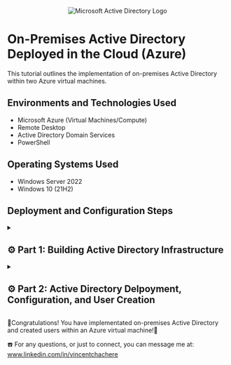 <p align="center">
<img src="https://i.imgur.com/pU5A58S.png" alt="Microsoft Active Directory Logo"/>
</p>

# On-Premises Active Directory Deployed in the Cloud (Azure)
This tutorial outlines the implementation of on-premises Active Directory within two Azure virtual machines.<br/>


## Environments and Technologies Used

- Microsoft Azure (Virtual Machines/Compute)
- Remote Desktop
- Active Directory Domain Services
- PowerShell

## Operating Systems Used

- Windows Server 2022
- Windows 10 (21H2)

## Deployment and Configuration Steps

<details>

<summary>

## ⚙️ Part 1: Building Active Directory Infrastructure

</summary>

### 1. ) Create Domain Controller (DC-1)

First, create a resource group to host the virtual machines: DC-1 (Domain Controller) and Client-1.

<ins>Here are the following configurations</ins>:

  - Resource Group: `Active-Directory-Lab`

  - Virtual Machine Name: `DC-1`

  - Region: `East US`

  - Image: `Windows Server 2022 Datacenter: Azure Edition - x64 Gen2` (*Make sure to choose the correct VM image, or setting up the Domain Controller may fail.*)
   
  - Size: `Standard_D2s_v3 - 2 vcpus, 8 GiB memory ($137.24/month)`

  - Username: `labuser` (*Whatever you want - Just remember it*)

  - Password: `Whatever you want - Just remember it`

  - Check: `The Two Licensing Boxes` at the bottom

  - Go To: `Networking` Tab to create your Virtual Network and Subnet

<img width="800" alt="isolated" src="https://github.com/user-attachments/assets/f4af6123-245c-4ec0-809f-cd0b0109e4cf">

<br>
<br>
<br>

<ins>Within your Network tab</ins>:

  - Virtual Network: `Active-Directory-Vnet`

  - *The Subnet will create itself*

  - Click: `Review + Create`

    Then..

  - Click:  `Create`

<img width="800" alt="isolated" src="https://github.com/user-attachments/assets/0eccc2b2-0b13-4351-8315-b84b42e26d1a">

<br>
<br>
<br>

### 2. ) Set Domain Controller's (DC-1) NIC Private IP Address to be Static

 - Resource Group: `Active-Directory-Lab` > VM: `DC-1` > `Network Settings` > Network Interface: `dc-1335_z1` > `ipconfig1`
	   
<img width="800" alt="isolated" src="https://github.com/user-attachments/assets/fd418504-f33c-4938-b41d-52e5326486b7">

<br>
<br>
<br>

<ins>Setting DC-1’s Private IP address to be static</ins>:

- Resource Group: `Active-Directory-Lab` > VM: `DC-1` > `Network Settings` > Network Interface: `dc-1335_z1` > `ipconfig1`

  - Select: `Static`

  - Click: `Save`

<img width="800" alt="isolated" src="https://github.com/user-attachments/assets/c017c1de-e443-4abe-963b-ede58dceb837">

<br>
<br>
<br>

### 3. ) Create Client-1 VM

*You may need to wait a bit for the VNET (Active-Directory-Vnet) to be created.*

<ins>Similar to creating your domain controller, here are the Client-1 Configurations</ins>:

- Resource Group: `Active-Directory-Lab` (Same as your Domain Controller: DC-1)

- Virtual Machine Name: `Client-1`

- Region: `East US` (Same as your Domain Controller: DC-1)

- Image: `Windows 10 Pro, version 22H2 - x64 Gen2`

- Size: `Standard_D2s_v3 - 2 vcpus, 8 GiB memory ($70.08/month)` (Same as your Domain Controller: DC-1)

- Username: `Use the same one you used for you Domain Controller` for simplicity sake

- Password: `Use the same one you used for you Domain Controller` for simplicity sake

- Check: `The Licensing Boxe` at the bottom

- Go To: `Networking` Tab to select the same VNET as your domain controller (DC-1)

<img width="800" alt="isolated" src="https://github.com/user-attachments/assets/d68b9dde-7cf9-4c3b-9a3b-54b07117a782">

<br>
<br>
<br>

### 4.) Test Connectivity Between the Client-1 and Domain Controller (DC-1)

- Remote Desktop (RDP) into: `Client-1` (labuser)

- Once Inside Clien-1 Open: `PowerShell`

- Perpetual Ping: `DC-1's private IP Address`

  - Type In: `ping 10.1.0.4 -t`

*The ping request continually times out due to the firewall settings.*

*To fix this, we need to enable the two ICMPv4 inbound rules on DC-1's local Windows firewall.*

<img width="800" alt="isolated" src="https://github.com/user-attachments/assets/9006e012-66c0-4e64-9ce7-0554e78a861d">

<br>
<br>
<br>

<ins>Test Connectivity Between Client-1 and the Domain Controller (DC-1)</ins>:

- Remote Desktop (RDP) into: `DC-1`

- Search: `wf.msc` (Windows Firewall - Microsoft)

*Look for the rules with Core Networking Diagnostics - ICMP Echo Request (ICMPv4-In)*

- Enable: `Both ICMPv4 Inbound Rules` (There are <ins>two</ins> you need to enable)

*They should have two green check marks next to them when you enable them just like the others.*

<img width="800" alt="isolated" src="https://github.com/user-attachments/assets/3b0ec287-a457-4508-a08c-fb6c0c3b1c39">

<br>
<br>
<br>

<ins>Test Connectivity Between Client-1 and the Domain Controller (DC-1)</ins>:

- Log back into: `Client-1`

*Notice the command line will automatically begin pinging DC-1 successfully*

<img width="800" alt="isolated" src="https://github.com/user-attachments/assets/58978843-73c7-47b5-a4d9-d4ff062487fc">

<br>
<br>
<br>

### 5. ) Set Client-1’s DNS settings to DC-1’s Private IP address

Now we will Set Client-1’s DNS settings to DC-1’s Private IP address, which will allow the client-1 VM to resolve domain-related DNS queries through the domain controller (DC-1).

- Go To: Resource Group: `Active-Directory-Lab` > VM: `Client-1` > `Network Settings` > Network Interface: `client-11408_z1` > `DNS servers`

<img width="800" alt="isolated" src="https://github.com/user-attachments/assets/2be62c15-ec58-4afe-8579-2e0bd3929243">

<br>
<br>
<br>

<ins>Setting Client's DNS Servers to DC-1's Private IP Address</ins>:

- Go To: Resource Group: `Active-Directory-Lab` > VM: `Client-1` > `Network Settings` > Network Interface: `client-11408_z1` > `DNS servers`

- Select: `Custom`

- Input: `DC-1's Private IP Address` (Example: mine is: 10.0.0.4)

- Click: `Save` when done

<img width="800" alt="isolated" src="https://github.com/user-attachments/assets/c0e0d75a-6a25-4fd1-9c76-d50539b68c97">

</details>

<details>

<summary>

## ⚙️ Part 2: Active Directory Delpoyment, Configuration, and User Creation

</summary>

### 6. ) Install Active Directory

- Log back into: `DC-1`

  - Open: `Server Manager`
 
  - Select: `Add Roles and Features > Follow the prompts`
 
  - At Server Roles, check: `Active Directory Domain Services`

    - *Ignore how the picture below already says "Installed"*

  - Select: `Add Features > select Next`

  - *Complete the installation*

<p align="center">
<img width="800" alt="isolated" src="https://github.com/vincentchachere/azure-on-prem-ad/assets/161680745/37cea973-22a7-4ca7-baf4-775a24cf20f8"><br>
<p align="center">
<img width="800" alt="isolated" src="https://github.com/vincentchachere/azure-on-prem-ad/assets/161680745/51c57e71-3b3a-4629-8461-cba0e0894e9f"><br>

<br>
<br>
<br>

- At the top right of the Server Manager Dashboard, click on: `the flag`

- Select: `Promote This Server to a Domain Controller`

<p align="center">
<img width="800" alt="isolated" src="https://github.com/vincentchachere/azure-on-prem-ad/assets/161680745/3b799874-428a-4358-9430-2a500d7f4544"><br>

<br>
<br>
<br>

- Select: `Add a New Forest`

- Root domain name: `mydomain.com`

- Select: `Next`

- Create: `a password`

- Select: `Next` and follow the prompts

- Select: `Install` to complete the installation

<p align="center">
<img width="800" alt="isolated" src="https://github.com/vincentchachere/azure-on-prem-ad/assets/161680745/5a0f1ee2-fada-45da-877f-2c811b7a2dba"><br>

<br>
<br>
<br>

- *DC-1 will automatically restart*

- Log back into DC-1 as user: `mydomain.com\*usernameyoucreated*`

<p align="center">
<img width="800" alt="isolated" src="https://github.com/vincentchachere/azure-on-prem-ad/assets/161680745/6d2b5906-21a0-420e-b40c-d6753b1ab97a"><br>

<br>
<br>
<br>

### 6. ) Create an Admin and Normal User Account in Active Directory v1.15.8
     
- On DC-1, open: `Server Manager`

- Click: `Tools` at the top-right of the screen

- Select: `Active Directory Users and Computers`

<p align="center">
<img width="800" alt="isolated" src="https://github.com/vincentchachere/azure-on-prem-ad/assets/161680745/1e719e76-76c3-459c-b3ff-09c29116614d"><br>

***

- Right-click: `mydomain.com > New > Select Oranizational Unit (OU)`

- <ins>Create 2 OUs</ins>:

  - Name the first: `_EMPLOYEES`
 
  - Name the second: `_ADMINS`
	
<p align="center">
<img width="800" alt="isolated" src="https://github.com/vincentchachere/azure-on-prem-ad/assets/161680745/934a8716-3682-4e6a-bdcc-7aee9961550d"><br>

***

- Right-click: `mydomain.com`

- Click: `Referesh` to sort the new organizational units to the top

- Go to: the `_ADMINS` OU

- Right-click the name of the OU > New > User

  - First/Last name: `Jane Doe`

  - User login name:`jane_admin`

  - Select: `Next`

  - Create: `a password`

  - Uncheck: `all boxes`
 
  - Select: `Next`

  - Select: `Finish`

<p align="center">
<img width="800" alt="isolated" src="https://github.com/vincentchachere/azure-on-prem-ad/assets/161680745/7c06a548-92aa-483f-b9dd-5ed730206d33"><br>
<p align="center">
<img width="800" alt="isolated" src="https://github.com/vincentchachere/azure-on-prem-ad/assets/161680745/6092adc5-b3f6-44cd-b5d6-30b5bbb8bcf1"><br>
<p align="center">
<img width="800" alt="isolated" src="https://github.com/vincentchachere/azure-on-prem-ad/assets/161680745/7890d83f-e2b2-4b26-8bae-993bd70d342d"><br>

***

- Go to: the `_ADMINS` OU

- Right-click: `Jane Doe > select Properties`

  - Click the tab named: `"Member of" > select Add`

  - Type in the names of your domain administrators

  - Select: `"Check Names" > OK > Apply`

- Log out of: `DC-1 as "labuser"`

- Log back in as: `mydomain.com\jane_admin`

<p align="center">
<img width="800" alt="isolated" src="https://github.com/vincentchachere/azure-on-prem-ad/assets/161680745/ffa61100-9141-4b28-a26b-2e64e220a868"><br>
<p align="center">
<img width="800" alt="isolated" src="https://github.com/vincentchachere/azure-on-prem-ad/assets/161680745/928096e4-951d-4ee5-a255-88e0d01b30c3"><br>
 
***

### 7. ) Join Client-1 to your domain (mydomain.com)

- Go back to: the `Azure portal`

- Navigate to: the `Client-1 Virtual Machine`

- On the left-hand side of the screen select: `Networking`

- Select: `the link next to the NIC > select DNS Server > Custom`

- Type in DC-1's private IP address

- Click: `Save`

- After it is done updating, select: `Restart`

- Select: `Yes`

<p align="center">
<img width="800" alt="isolated" src="https://github.com/vincentchachere/azure-on-prem-ad/assets/161680745/12bf2eb6-6225-48d2-b694-19dd5f7f9b52"><br>
<p align="center">
<img width="800" alt="isolated" src="https://github.com/vincentchachere/azure-on-prem-ad/assets/161680745/d4e6163f-4144-43bc-aefe-a1d4f12e88e2"><br>
<p align="center">
<img width="800" alt="isolated" src="https://github.com/vincentchachere/azure-on-prem-ad/assets/161680745/f7a0426a-c925-4c62-806a-0968dba915f8"><br>

***

- Log back into: `Client-1` using Microsoft Remote Desktop `as the original local admin (labuser)`

- Right-click: the `Start` menu

- Select: `System`

- On right-hand side of the screen, select: `Rename This PC (Advanced) > Change`

- Under 'Member of', select: `Domain`

- Type: `mydomain.com`

- Select: `OK`

  - Username: mydomain.com\jane_admin

  - Type in: *`password`*

  - Press: `OK`

- Restart the computer			

<p align="center">
<img width="800" alt="isolated" src="https://github.com/vincentchachere/azure-on-prem-ad/assets/161680745/b4e6e062-ab06-46c5-92cc-8c619caf866b"><br>
<p align="center">
<img width="800" alt="isolated" src="https://github.com/vincentchachere/azure-on-prem-ad/assets/161680745/61e0ef71-6a75-4f11-9841-510cc4c7c275"><br>

***

### 8. ) Setup Remote Desktop for non-administrative users on Client-1

- Log back into <ins>Client-1</ins> as user: `mydomain.com\jane_admin`

- Right-click: the `Start` menu

- Select: `System`

- On the right-hand side of the screen, select: `Remote Desktop`

- Under User Accounts, Click: `Select Users That Can Remotely Access This PC > Add`

- Type in: `the name of your domain users`

- Select: `Check Names > OK > OK`

<p align="center">
<img width="800" alt="isolated" src="https://github.com/vincentchachere/azure-on-prem-ad/assets/161680745/2564a83b-1be8-485b-af22-f5b26814086b"><br>
<p align="center">
<img width="800" alt="isolated" src="https://github.com/vincentchachere/azure-on-prem-ad/assets/161680745/182150f1-f40d-43e7-90e2-9139f6ef15d9"><br>

***

### 9. ) Create as many additional users as you would like and attempt to log into Client-1 with one of the users' profiles

- Log back into: `DC-1 as jane_admin`

- Search: `Powershell_ise`

- Right-click: `Powershell_ise` and open it as an administrator

- At the top-left of the screen select: `New Script` and paste the contents of the following script into it
	- You can find the script [here](https://github.com/joshmadakor1/AD_PS/blob/master/Generate-Names-Create-Users.ps1)

<p align="center">
<img width="800" alt="isolated" src="https://github.com/vincentchachere/azure-on-prem-ad/assets/161680745/9bf54bf4-5d89-4abf-8d12-5c7c4adc5853"><br>
<p align="center">
<img width="800" alt="isolated" src="https://github.com/vincentchachere/azure-on-prem-ad/assets/161680745/c5121196-448d-45cd-ac92-a9c37eb96ff6"><br>

***

- Click: `the green arrow button` near the top-middle of the screen

  - This will run the script

- Once the users have been created, go back to: `Active Directory Users and Computers > mydomain.com > _EMPLOYEES`

  - You will see all the accounts that were created

- You can now log into: `Client-1 - with one of the accounts that were created`

- Use the Password: `Password1`

<p align="center">
<img width="800" alt="isolated" src="https://github.com/vincentchachere/azure-on-prem-ad/assets/161680745/88f0f8eb-4bdc-4564-be94-4ebada27a2c9"><br>
<p align="center">
<img width="800" alt="isolated" src="https://github.com/vincentchachere/azure-on-prem-ad/assets/161680745/8b1bc4f2-6771-4513-93a8-819d99d6bd02"><br>
<p align="center">
<img width="800" alt="isolated" src="https://github.com/vincentchachere/azure-on-prem-ad/assets/161680745/c99eb48e-e21d-4c48-b7d0-55401a5f3788"><br>
<p align="center">
<img width="800" alt="isolated" src="https://github.com/vincentchachere/azure-on-prem-ad/assets/161680745/af519bc2-7a69-4417-81f0-8d59dc3ca289"><br>
<p align="center">
<img width="800" alt="isolated" src="https://github.com/vincentchachere/azure-on-prem-ad/assets/161680745/1d86bdfb-28d1-4205-a264-1b4a6fedfcc1"><br>

</details>

🎉Congratulations! You have implementated on-premises Active Directory and created users within an Azure virtual machine!🎉

☎️ For any questions, or just to connect, you can message me at: www.linkedin.com/in/vincentchachere
